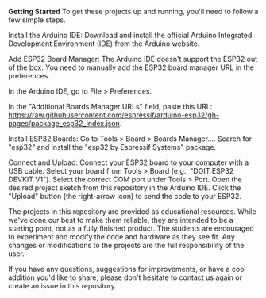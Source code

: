 **Getting Started**
To get these projects up and running, you'll need to follow a few simple steps.

Install the Arduino IDE: Download and install the official Arduino Integrated Development Environment (IDE) from the Arduino website.

Add ESP32 Board Manager: The Arduino IDE doesn't support the ESP32 out of the box. You need to manually add the ESP32 board manager URL in the preferences.

In the Arduino IDE, go to File > Preferences.

In the "Additional Boards Manager URLs" field, paste this URL: https://raw.githubusercontent.com/espressif/arduino-esp32/gh-pages/package_esp32_index.json.

Install ESP32 Boards:
Go to Tools > Board > Boards Manager....
Search for "esp32" and install the "esp32 by Espressif Systems" package.

Connect and Upload:
Connect your ESP32 board to your computer with a USB cable.
Select your board from Tools > Board (e.g., "DOIT ESP32 DEVKIT V1").
Select the correct COM port under Tools > Port.
Open the desired project sketch from this repository in the Arduino IDE.
Click the "Upload" button (the right-arrow icon) to send the code to your ESP32.

The projects in this repository are provided as educational resources. While we've done our best to make them reliable, they are intended to be a starting point, 
not as a fully finished product. 
The students are encouraged to experiment and modify the code and hardware as they see fit. 
Any changes or modifications to the projects are the full responsibility of the user.

If you have any questions, suggestions for improvements, 
or have a cool addition you'd like to share, please don't hesitate to contact us again or create an issue in this repository.
